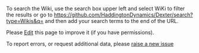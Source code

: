 To search the Wiki, use the search box upper left and select WiKi to filter the results or go to
https://github.com/HaddingtonDynamics/Dexter/search?type=Wikis&q= 
and then add your search terms to the end of the URL. 

Please <a href="_edit">Edit</a> this page to improve it (if you have permissions).

To report errors, or request additional data, please [raise a new issue](https://github.com/HaddingtonDynamics/Dexter/issues)